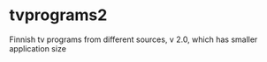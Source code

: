 # tvprograms2
Finnish tv programs from different sources, v 2.0, which has smaller application size
